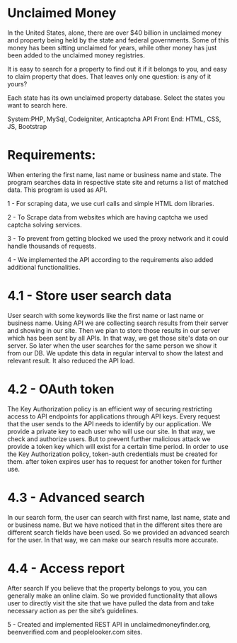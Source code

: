 # Unclaimed Money

In the United States, alone, there are over $40 billion in unclaimed money and property being held by the state and federal governments.  Some of this money has been sitting unclaimed for years, while other money has just been added to the unclaimed money registries.  

It is easy to search for a property to find out it if it belongs to you, and easy to claim property that does.  That leaves only one question: is any of it yours?

Each state has its own unclaimed property database.  Select the states you want to search here.

System:PHP, MySql, Codeigniter, Anticaptcha API
Front End: HTML, CSS, JS, Bootstrap

# Requirements:

When entering the first name, last name or business name and state. The program searches data in respective state site and returns a list of matched data. This program is used as API.

1 - For scraping data, we use curl calls and simple HTML dom libraries.

2 - To Scrape data from websites which are having captcha we used captcha solving services.

3 - To prevent from getting blocked we used the proxy network and it could handle thousands of requests.

4 - We implemented the API according to the requirements also added additional functionalities.

# 4.1 - Store user search data

User search with some keywords like the first name or last name or business name. Using API we are collecting search results from their server and showing in our site. Then we plan to store those results in our server which has been sent by all APIs. In that way, we get those site's data on our server. So later when the user searches for the same person we show it from our DB. We update this data in regular interval to show the latest and relevant result. It also reduced the API load.


# 4.2 - OAuth token

The Key Authorization policy is an efficient way of securing restricting access to API endpoints for applications through API keys. Every request that the user sends to the API needs to identify by our application. We provide a private key to each user who will use our site.  In that way, we check and authorize users. But to prevent further malicious attack we provide a token key which will exist for a certain time period. In order to use the Key Authorization policy, token-auth credentials must be created for them. after token expires user has to request for another token for further use.

# 4.3 - Advanced search 

In our search form, the user can search with first name, last name, state and or business name. But we have noticed that in the different sites there are different search fields have been used. So we provided an advanced search for the user. In that way, we can make our search results more accurate.

# 4.4 - Access report

After search If you believe that the property belongs to you, you can generally make an online claim. So we provided functionality that allows user to directly visit the site that we have pulled the data from and take necessary action as per the site’s guidelines.

5 - Created and implemented REST API in unclaimedmoneyfinder.org, beenverified.com and peoplelooker.com sites.

